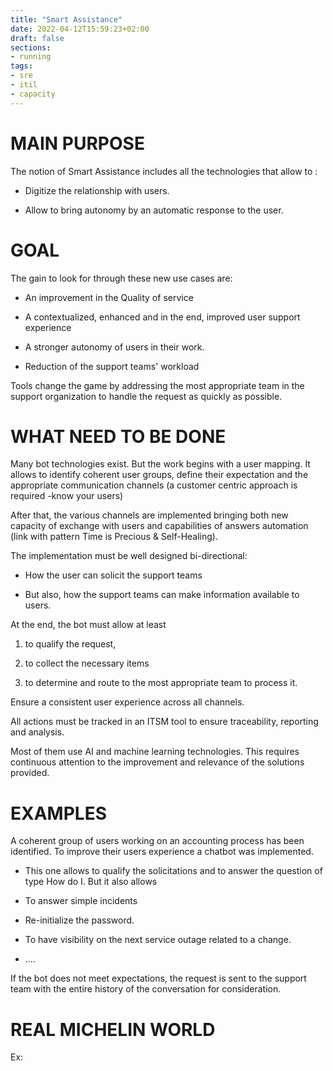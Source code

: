 ```yaml
---
title: "Smart Assistance"
date: 2022-04-12T15:59:23+02:00
draft: false
sections:
- running
tags:
- sre
- itil
- capacity
---
```


# MAIN PURPOSE

The notion of Smart Assistance includes all the technologies that allow to :

* Digitize the relationship with users.

* Allow to bring autonomy by an automatic response to the user.

# GOAL

The gain to look for through these new use cases are:

* An improvement in the Quality of service

* A contextualized, enhanced and in the end, improved user support experience

* A stronger autonomy of users in their work.

* Reduction of the support teams' workload



Tools change the game by addressing the most appropriate team in the support organization to handle the request as quickly as possible.


# WHAT NEED TO BE DONE

Many bot technologies exist. But the work begins with a user mapping. It allows to identify coherent user groups, define their expectation and the appropriate communication channels (a customer centric approach is required -know your users)

After that, the various channels are implemented bringing both new capacity of exchange with users and capabilities of answers automation (link with pattern Time is Precious & Self-Healing).



The implementation must be well designed bi-directional:

* How the user can solicit the support teams

* But also, how the support teams can make information available to users.

At the end, the bot must allow at least

1. to qualify the request,

2. to collect the necessary items

3. to determine and route to the most appropriate team to process it.


Ensure a consistent user experience across all channels.

All actions must be tracked in an ITSM tool to ensure traceability, reporting and analysis.

Most of them use AI and machine learning technologies. This requires continuous attention to the improvement and relevance of the solutions provided.


# EXAMPLES

A coherent group of users working on an accounting process has been identified. To improve their users experience a chatbot was implemented.


* This one allows to qualify the solicitations and to answer the question of type How do I. But it also allows

* To answer simple incidents

* Re-initialize the password.

* To have visibility on the next service outage related to a change.

* ....

If the bot does not meet expectations, the request is sent to the support team with the entire history of the conversation for consideration.


# REAL MICHELIN WORLD

Ex:  
